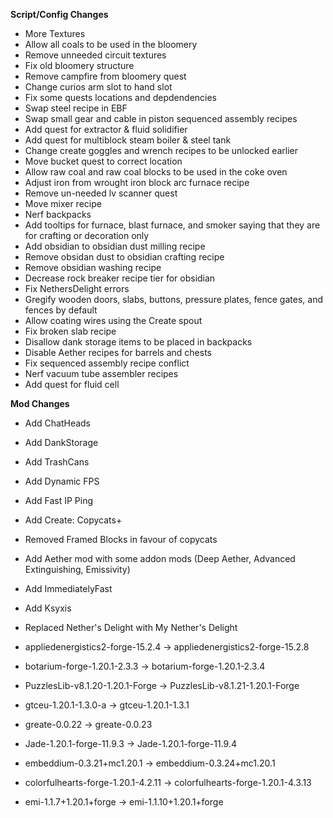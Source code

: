 **Script/Config Changes**
- More Textures
- Allow all coals to be used in the bloomery
- Remove unneeded circuit textures
- Fix old bloomery structure 
- Remove campfire from bloomery quest
- Change curios arm slot to hand slot
- Fix some quests locations and depdendencies
- Swap steel recipe in EBF
- Swap small gear and cable in piston sequenced assembly recipes
- Add quest for extractor & fluid solidifier
- Add quest for multiblock steam boiler & steel tank
- Change create goggles and wrench recipes to be unlocked earlier
- Move bucket quest to correct location
- Allow raw coal and raw coal blocks to be used in the coke oven
- Adjust iron from wrought iron block arc furnace recipe
- Remove un-needed lv scanner quest
- Move mixer recipe
- Nerf backpacks
- Add tooltips for furnace, blast furnace, and smoker saying that they are for crafting or decoration only
- Add obsidian to obsidian dust milling recipe
- Remove obsidan dust to obsidian crafting recipe
- Remove obsidian washing recipe
- Decrease rock breaker recipe tier for obsidian
- Fix NethersDelight errors
- Gregify wooden doors, slabs, buttons, pressure plates, fence gates, and fences by default
- Allow coating wires using the Create spout
- Fix broken slab recipe
- Disallow dank storage items to be placed in backpacks
- Disable Aether recipes for barrels and chests
- Fix sequenced assembly recipe conflict
- Nerf vacuum tube assembler recipes
- Add quest for fluid cell

**Mod Changes**
- Add ChatHeads
- Add DankStorage
- Add TrashCans
- Add Dynamic FPS
- Add Fast IP Ping
- Add Create: Copycats+
- Removed Framed Blocks in favour of copycats
- Add Aether mod with some addon mods (Deep Aether, Advanced Extinguishing, Emissivity)
- Add ImmediatelyFast
- Add Ksyxis
- Replaced Nether's Delight with My Nether's Delight

- appliedenergistics2-forge-15.2.4 -> appliedenergistics2-forge-15.2.8
- botarium-forge-1.20.1-2.3.3 -> botarium-forge-1.20.1-2.3.4
- PuzzlesLib-v8.1.20-1.20.1-Forge -> PuzzlesLib-v8.1.21-1.20.1-Forge
- gtceu-1.20.1-1.3.0-a -> gtceu-1.20.1-1.3.1
- greate-0.0.22 -> greate-0.0.23
- Jade-1.20.1-forge-11.9.3 -> Jade-1.20.1-forge-11.9.4
- embeddium-0.3.21+mc1.20.1 -> embeddium-0.3.24+mc1.20.1
- colorfulhearts-forge-1.20.1-4.2.11 -> colorfulhearts-forge-1.20.1-4.3.13
- emi-1.1.7+1.20.1+forge -> emi-1.1.10+1.20.1+forge